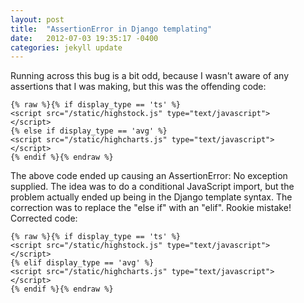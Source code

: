 ```yaml
---
layout: post
title:  "AssertionError in Django templating"
date:   2012-07-03 19:35:17 -0400
categories: jekyll update
---
```


Running across this bug is a bit odd, because I wasn't aware of any assertions that I was making, but this was the offending code:
```
{% raw %}{% if display_type == 'ts' %}
<script src="/static/highstock.js" type="text/javascript">
</script>
{% else if display_type == 'avg' %}
<script src="/static/highcharts.js" type="text/javascript">
</script>
{% endif %}{% endraw %}
```

The above code ended up causing an AssertionError: No exception supplied.
The idea was to do a conditional JavaScript import, but the problem actually ended up being in the Django template syntax.  The correction was to replace the "else if" with an "elif".  Rookie mistake!
Corrected code:
```
{% raw %}{% if display_type == 'ts' %}
<script src="/static/highstock.js" type="text/javascript">
</script>
{% elif display_type == 'avg' %}
<script src="/static/highcharts.js" type="text/javascript">
</script>
{% endif %}{% endraw %}
```
